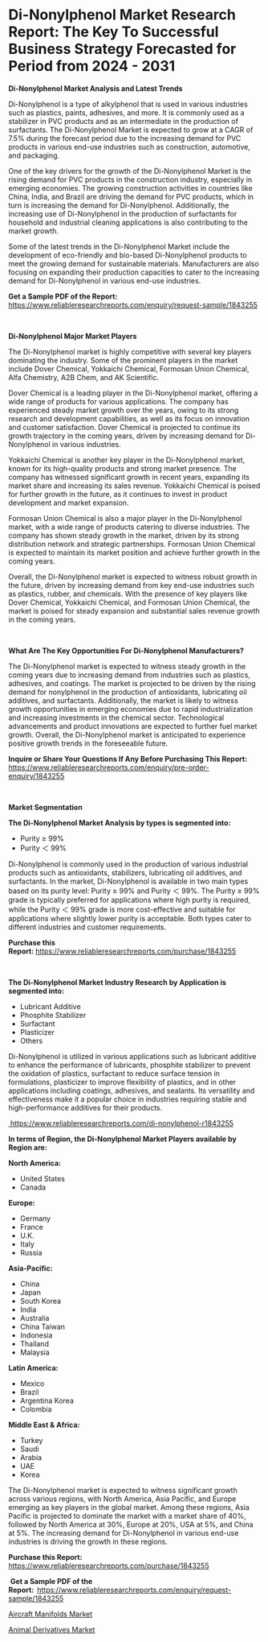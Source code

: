 <p><h1>Di-Nonylphenol Market Research Report: The Key To Successful Business Strategy Forecasted for Period from 2024 - 2031</h1></p><p><strong>Di-Nonylphenol Market Analysis and Latest Trends</strong></p>
<p><p>Di-Nonylphenol is a type of alkylphenol that is used in various industries such as plastics, paints, adhesives, and more. It is commonly used as a stabilizer in PVC products and as an intermediate in the production of surfactants. The Di-Nonylphenol Market is expected to grow at a CAGR of 7.5% during the forecast period due to the increasing demand for PVC products in various end-use industries such as construction, automotive, and packaging.</p><p>One of the key drivers for the growth of the Di-Nonylphenol Market is the rising demand for PVC products in the construction industry, especially in emerging economies. The growing construction activities in countries like China, India, and Brazil are driving the demand for PVC products, which in turn is increasing the demand for Di-Nonylphenol. Additionally, the increasing use of Di-Nonylphenol in the production of surfactants for household and industrial cleaning applications is also contributing to the market growth.</p><p>Some of the latest trends in the Di-Nonylphenol Market include the development of eco-friendly and bio-based Di-Nonylphenol products to meet the growing demand for sustainable materials. Manufacturers are also focusing on expanding their production capacities to cater to the increasing demand for Di-Nonylphenol in various end-use industries.</p></p>
<p><strong>Get a Sample PDF of the Report:&nbsp;</strong> <a href="https://www.reliableresearchreports.com/enquiry/request-sample/1843255">https://www.reliableresearchreports.com/enquiry/request-sample/1843255</a></p>
<p>&nbsp;</p>
<p><strong>Di-Nonylphenol Major Market Players</strong></p>
<p><p>The Di-Nonylphenol market is highly competitive with several key players dominating the industry. Some of the prominent players in the market include Dover Chemical, Yokkaichi Chemical, Formosan Union Chemical, Alfa Chemistry, A2B Chem, and AK Scientific.</p><p>Dover Chemical is a leading player in the Di-Nonylphenol market, offering a wide range of products for various applications. The company has experienced steady market growth over the years, owing to its strong research and development capabilities, as well as its focus on innovation and customer satisfaction. Dover Chemical is projected to continue its growth trajectory in the coming years, driven by increasing demand for Di-Nonylphenol in various industries.</p><p>Yokkaichi Chemical is another key player in the Di-Nonylphenol market, known for its high-quality products and strong market presence. The company has witnessed significant growth in recent years, expanding its market share and increasing its sales revenue. Yokkaichi Chemical is poised for further growth in the future, as it continues to invest in product development and market expansion.</p><p>Formosan Union Chemical is also a major player in the Di-Nonylphenol market, with a wide range of products catering to diverse industries. The company has shown steady growth in the market, driven by its strong distribution network and strategic partnerships. Formosan Union Chemical is expected to maintain its market position and achieve further growth in the coming years.</p><p>Overall, the Di-Nonylphenol market is expected to witness robust growth in the future, driven by increasing demand from key end-use industries such as plastics, rubber, and chemicals. With the presence of key players like Dover Chemical, Yokkaichi Chemical, and Formosan Union Chemical, the market is poised for steady expansion and substantial sales revenue growth in the coming years.</p></p>
<p>&nbsp;</p>
<p><strong>What Are The Key Opportunities For Di-Nonylphenol Manufacturers?</strong></p>
<p><p>The Di-Nonylphenol market is expected to witness steady growth in the coming years due to increasing demand from industries such as plastics, adhesives, and coatings. The market is projected to be driven by the rising demand for nonylphenol in the production of antioxidants, lubricating oil additives, and surfactants. Additionally, the market is likely to witness growth opportunities in emerging economies due to rapid industrialization and increasing investments in the chemical sector. Technological advancements and product innovations are expected to further fuel market growth. Overall, the Di-Nonylphenol market is anticipated to experience positive growth trends in the foreseeable future.</p></p>
<p><strong>Inquire or Share Your Questions If Any Before Purchasing This Report:</strong> <a href="https://www.reliableresearchreports.com/enquiry/pre-order-enquiry/1843255">https://www.reliableresearchreports.com/enquiry/pre-order-enquiry/1843255</a></p>
<p>&nbsp;</p>
<p><strong>Market Segmentation</strong></p>
<p><strong>The Di-Nonylphenol Market Analysis by types is segmented into:</strong></p>
<p><ul><li>Purity ≥ 99%</li><li>Purity ＜ 99%</li></ul></p>
<p><p>Di-Nonylphenol is commonly used in the production of various industrial products such as antioxidants, stabilizers, lubricating oil additives, and surfactants. In the market, Di-Nonylphenol is available in two main types based on its purity level: Purity ≥ 99% and Purity ＜ 99%. The Purity ≥ 99% grade is typically preferred for applications where high purity is required, while the Purity ＜ 99% grade is more cost-effective and suitable for applications where slightly lower purity is acceptable. Both types cater to different industries and customer requirements.</p></p>
<p><strong>Purchase this Report:&nbsp;</strong><a href="https://www.reliableresearchreports.com/purchase/1843255">https://www.reliableresearchreports.com/purchase/1843255</a></p>
<p>&nbsp;</p>
<p><strong>The Di-Nonylphenol Market Industry Research by Application is segmented into:</strong></p>
<p><ul><li>Lubricant Additive</li><li>Phosphite Stabilizer</li><li>Surfactant</li><li>Plasticizer</li><li>Others</li></ul></p>
<p><p>Di-Nonylphenol is utilized in various applications such as lubricant additive to enhance the performance of lubricants, phosphite stabilizer to prevent the oxidation of plastics, surfactant to reduce surface tension in formulations, plasticizer to improve flexibility of plastics, and in other applications including coatings, adhesives, and sealants. Its versatility and effectiveness make it a popular choice in industries requiring stable and high-performance additives for their products.</p></p>
<p><a href="https://www.reliableresearchreports.com/di-nonylphenol-r1843255">&nbsp;https://www.reliableresearchreports.com/di-nonylphenol-r1843255</a></p>
<p><strong>In terms of Region, the Di-Nonylphenol Market Players available by Region are:</strong></p>
<p>
    <p> <strong> North America: </strong>
        <ul>
            <li>United States</li>
            <li>Canada</li>
        </ul>
        </p> 
    <p> <strong> Europe: </strong>
        <ul>
            <li>Germany</li>
            <li>France</li>
            <li>U.K.</li>
            <li>Italy</li>
            <li>Russia</li>
        </ul>
        </p> 
    <p> <strong> Asia-Pacific: </strong>
        <ul>
            <li>China</li>
            <li>Japan</li>
            <li>South Korea</li>
            <li>India</li>
            <li>Australia</li>
            <li>China Taiwan</li>
            <li>Indonesia</li>
            <li>Thailand</li>
            <li>Malaysia</li>
        </ul>
        </p> 
    <p> <strong> Latin America: </strong>
        <ul>
            <li>Mexico</li>
            <li>Brazil</li>
            <li>Argentina Korea</li>
            <li>Colombia</li>
        </ul>
        </p> 
    <p> <strong> Middle East & Africa: </strong>
        <ul>
            <li>Turkey</li>
            <li>Saudi</li>
            <li>Arabia</li>
            <li>UAE</li>
            <li>Korea</li>
        </ul>
    </p>
    </p>
<p><p>The Di-Nonylphenol market is expected to witness significant growth across various regions, with North America, Asia Pacific, and Europe emerging as key players in the global market. Among these regions, Asia Pacific is projected to dominate the market with a market share of 40%, followed by North America at 30%, Europe at 20%, USA at 5%, and China at 5%. The increasing demand for Di-Nonylphenol in various end-use industries is driving the growth in these regions.</p></p>
<p><strong>Purchase this Report: </strong><a href="https://www.reliableresearchreports.com/purchase/1843255">https://www.reliableresearchreports.com/purchase/1843255</a></p>
<p>&nbsp;<strong>Get a Sample PDF of the Report:&nbsp;&nbsp;</strong><a href="https://www.reliableresearchreports.com/enquiry/request-sample/1843255">https://www.reliableresearchreports.com/enquiry/request-sample/1843255</a></p>
<p><strong></strong></p>
<p><p><a href="https://github.com/nicolacornish8787/Market-Research-Report-List-1/blob/main/aircraft-manifolds-market.md">Aircraft Manifolds Market</a></p><p><a href="https://view.publitas.com/reportprime-1/animal-derivatives-market-share-and-new-trends-analysis-by-its-type-application-end-use-and-forecast-for-period-from-2024-to-2031/">Animal Derivatives Market</a></p></p>